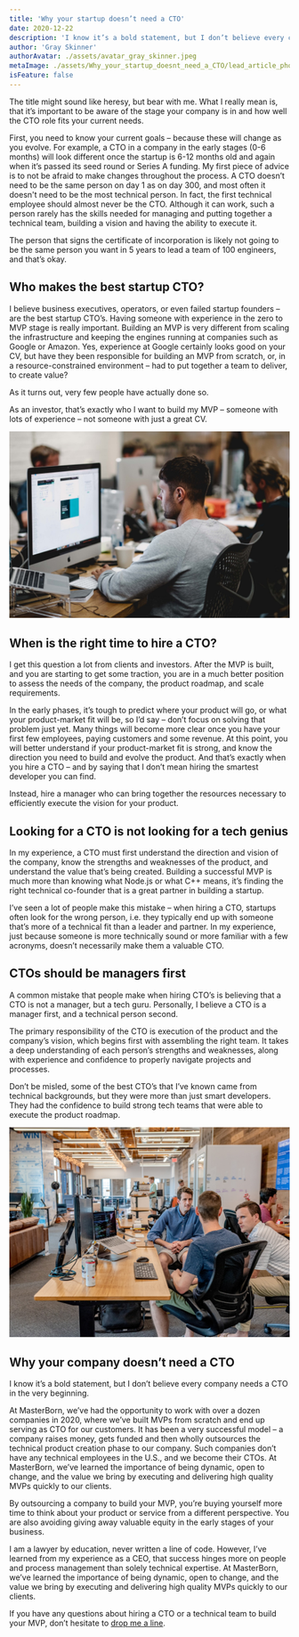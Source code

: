 ```yaml
---
title: 'Why your startup doesn’t need a CTO'
date: 2020-12-22
description: 'I know it’s a bold statement, but I don’t believe every company needs a CTO in the very beginning.'
author: 'Gray Skinner'
authorAvatar: ./assets/avatar_gray_skinner.jpeg
metaImage: ./assets/Why_your_startup_doesnt_need_a_CTO/lead_article_photo.jpg
isFeature: false
---
```


The title might sound like heresy, but bear with me. What I really mean is, that it’s important to be aware of the stage your company is in and how well the CTO role fits your current needs.

First, you need to know your current goals – because these will change as you evolve. For example, a CTO in a company in the early stages (0-6 months) will look different once the startup is 6-12 months old and again when it’s passed its seed round or Series A funding. My first piece of advice is to not be afraid to make changes throughout the process. A CTO doesn’t need to be the same person on day 1 as on day 300, and most often it doesn't need to be the most technical person. In fact, the first technical employee should almost never be the CTO. Although it can work, such a person rarely has the skills needed for managing and putting together a technical team, building a vision and having the ability to execute it.

The person that signs the certificate of incorporation is likely not going to be the same person you want in 5 years to lead a team of 100 engineers, and that’s okay.

## Who makes the best startup CTO?

I believe business executives, operators, or even failed startup founders – are the best startup CTO’s. Having someone with experience in the zero to MVP stage is really important. Building an MVP is very different from scaling the infrastructure and keeping the engines running at companies such as Google or Amazon. Yes, experience at Google certainly looks good on your CV, but have they been responsible for building an MVP from scratch, or, in a resource-constrained environment – had to put together a team to deliver, to create value?

As it turns out, very few people have actually done so.

As an investor, that’s exactly who I want to build my MVP – someone with lots of experience – not someone with just a great CV.

![developer_hero_image](./assets/Why_your_startup_doesnt_need_a_CTO/working_developer.jpeg)

## When is the right time to hire a CTO?

I get this question a lot from clients and investors. After the MVP is built, and you are starting to get some traction, you are in a much better position to assess the needs of the company, the product roadmap, and scale requirements.

In the early phases, it’s tough to predict where your product will go, or what your product-market fit will be, so I’d say – don’t focus on solving that problem just yet. Many things will become more clear once you have your first few employees, paying customers and some revenue. At this point, you will better understand if your product-market fit is strong, and know the direction you need to build and evolve the product. And that’s exactly when you hire a CTO – and by saying that I don’t mean hiring the smartest developer you can find.

Instead, hire a manager who can bring together the resources necessary to efficiently execute the vision for your product.

## Looking for a CTO is not looking for a tech genius

In my experience, a CTO must first understand the direction and vision of the company, know the strengths and weaknesses of the product, and understand the value that’s being created. Building a successful MVP is much more than knowing what Node.js or what C++ means, it’s finding the right technical co-founder that is a great partner in building a startup.

I’ve seen a lot of people make this mistake – when hiring a CTO, startups often look for the wrong person, i.e. they typically end up with someone that’s more of a technical fit than a leader and partner. In my experience, just because someone is more technically sound or more familiar with a few acronyms, doesn’t necessarily make them a valuable CTO.

## CTOs should be managers first

A common mistake that people make when hiring CTO’s is believing that a CTO is not a manager, but a tech guru. Personally, I believe a CTO is a manager first, and a technical person second.

The primary responsibility of the CTO is execution of the product and the company’s vision, which begins first with assembling the right team. It takes a deep understanding of each person’s strengths and weaknesses, along with experience and confidence to properly navigate projects and processes.

Don’t be misled, some of the best CTO’s that I’ve known came from technical backgrounds, but they were more than just smart developers. They had the confidence to build strong tech teams that were able to execute the product roadmap.

![developer_hero_image](./assets/Why_your_startup_doesnt_need_a_CTO/talking_developers_near_desk.jpeg)

## Why your company doesn’t need a CTO

I know it’s a bold statement, but I don’t believe every company needs a CTO in the very beginning.

At MasterBorn, we’ve had the opportunity to work with over a dozen companies in 2020, where we’ve built MVPs from scratch and end up serving as CTO for our customers. It has been a very successful model – a company raises money, gets funded and then wholly outsources the technical product creation phase to our company. Such companies don’t have any technical employees in the U.S., and we become their CTOs. At MasterBorn, we’ve learned the importance of being dynamic, open to change, and the value we bring by executing and delivering high quality MVPs quickly to our clients.

By outsourcing a company to build your MVP, you’re buying yourself more time to think about your product or service from a different perspective. You are also avoiding giving away valuable equity in the early stages of your business.

I am a lawyer by education, never written a line of code. However, I’ve learned from my experience as a CEO, that success hinges more on people and process management than solely technical expertise. At MasterBorn, we’ve learned the importance of being dynamic, open to change, and the value we bring by executing and delivering high quality MVPs quickly to our clients.

If you have any questions about hiring a CTO or a technical team to build your MVP, don’t hesitate to [drop me a line](https://www.linkedin.com/in/grayskinner/).

